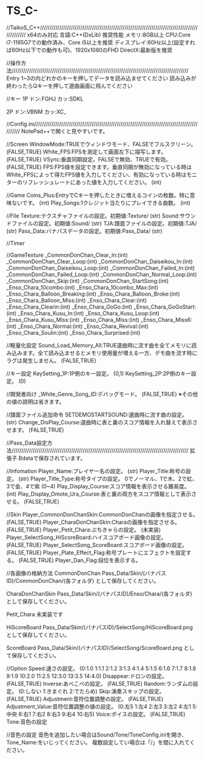 # TS_C-

//TaikoS_C++////////////////////////////////////////////////////////////////////////////////////////////
x64のみ対応
言語:C++(DxLib)
推奨性能
メモリ:8GB以上
CPU:Core i7-1165G7での動作済み、Core i5以上を推奨
ディスプレイ:60Hz以上(設定すれば60Hz以下での動作も可)、1920x1080のFHD
DirectX:最新版を推奨


//操作方法////////////////////////////////////////////////////////////////////////////////////////////
Entry
1~3の内どれかのキーを押してデータを読み込ませてください
読み込みが終わったらQキーを押して選曲画面に飛んでください

//キー
1P
ドン:FGHJ
カッ:SDKL

2P
ドン:VBNM
カッ:XC,.

//Config.ini////////////////////////////////////////////////////////////////////////////////////////////
NotePad++で開くと見やすいです。

//Screen
WindowMode:TRUEでウィンドウモード、FALSEでフルスクリーン。(FALSE,TRUE)
White_FPS:FPSを測定して画面左下に描写します。 (FALSE,TRUE)
VSync:垂直同期設定。FALSEで無効、TRUEで有効。 (FALSE,TRUE)
FPS:FPS値を設定できます。垂直同期が無効になっている時はWhite_FPSによって得たFPS値を入力してください、有効になっている時はモニターのリフレッシュレートにあった値を入力してください。 (int)

//Game
Coins_Plus:EntryでCキーを押したときに増えるコインの枚数。特に意味ないです。 (int)
Play_Songs:1クレジット当たりにプレイできる曲数。 (int)

//File
Texture:テクスチャファイルの設定。初期値:Texture/ (str)
Sound:サウンドファイルの設定。初期値:Sound/ (str)
TJA:譜面ファイルの設定。初期値:TJA/ (str)
Pass_Data:バナパスデータの設定。初期値:Pass_Data/ (str)

//Timer

//GameTexture
_CommonDonChan_Clear_In:(int)
_CommonDonChan_Clear_Loop:(int)
_CommonDonChan_Daiseikou_In:(int)
_CommonDonChan_Daiseikou_Loop:(int)
_CommonDonChan_Failed_In:(int)
_CommonDonChan_Failed_Loop:(int)
_CommonDonChan_Normal_Loop:(int)
_CommonDonChan_Skip:(int)
_CommonDonChan_StartSong:(int)
_Enso_Chara_10combo:(int)
_Enso_Chara_10combo_Max:(int)
_Enso_Chara_Balloon_Breaking:(int)
_Enso_Chara_Balloon_Broke:(int)
_Enso_Chara_Balloon_Miss:(int)
_Enso_Chara_Clear:(int)
_Enso_Chara_Clearin:(int)
_Enso_Chara_GoGo:(int)
_Enso_Chara_GoGoStart:(int)
_Enso_Chara_Kusu_In:(int)
_Enso_Chara_Kusu_Loop:(int)
_Enso_Chara_Kusu_Miss:(int)
_Enso_Chara_Miss:(int)
_Enso_Chara_Miss6:(int)
_Enso_Chara_Normal:(int)
_Enso_Chara_Revival:(int)
_Enso_Chara_Soulin:(int)
_Enso_Chara_Surprised:(int)

//軽量化設定
Sound_Load_Memory_All:TRUE選曲時に流す曲を全てメモリに読み込みます。全て読み込ませるとメモリ使用量が増える一方、デモ曲を流す時にラグは発生しません。 (FALSE,TRUE)

//キー設定
KeySetting_1P:1P側のキー設定。 (0,1)
KeySetting_2P:2P側のキー設定。 (0)

//開発者向け
_White_Genre_Song_ID:デバッグモード。 (FALSE,TRUE)
※その他の値の説明は省きます。


//譜面ファイル追加命令
SETDEMOSTARTSOUND:選曲時に流す曲の設定。 (str)
Change_DisPlay_Course:選曲時に表と裏のスコア情報を入れ替えて表示させます。 (FALSE,TRUE)


//Pass_Data設定方法////////////////////////////////////////////////////////////////////////////////////////////
拡張子.Bdataで保存されています。

//Infomation
Player_Name:プレイヤー名の設定。 (str)
Player_Title:称号の設定。 (str)
Player_Title_Type:称号タイプの設定。 0でノーマル、1で木、2で虹、3で金、4で紫 (0~4)
Play_Display_Course:スコア情報を表示させる難易度。 (int)
Play_Display_Omote_Ura_Course:表と裏の両方をスコア情報として表示させる。 (FALSE,TRUE)

//Skin
Player_CommonDonChanSkin:CommonDonChanの画像を指定させる。 (FALSE,TRUE)
Player_CharaDonChanSkin:Charaの画像を指定させる。 (FALSE,TRUE)
Player_Petit_Chara:ぷちきゃらの設定。 (未実装)
Player_SelectSong_HiScoreBoard:ハイスコアボード画像の設定。 (FALSE,TRUE)
Player_SelectSong_ScoreBoard:スコアボード画像の設定。 (FALSE,TRUE)
Player_Plate_Effect_Flag:称号プレートにエフェクトを設定する。 (FALSE,TRUE)
Player_Dan_Flag:段位を表示する。

//各画像の格納方法
CommonDonChan
Pass_Data/Skin/(バナパスID)/CommonDonChan/(各フォルダ)
として保存してください。

CharaDonChanSkin
Pass_Data/Skin/(バナパスID)/Enso/Chara/(各フォルダ)
として保存してください。

Petit_Chara
未実装です

HiScoreBoard
Pass_Data/Skin/(バナパスID)/SelectSong/HiScoreBoard.png
として保存してください。

ScoreBoard
Pass_Data/Skin/(バナパスID)/SelectSong/ScoreBoard.png
として保存してください。

//Option
Speed:速さの設定。 (0:1.0 1:1.1 2:1.2 3:1.3 4:1.4 5:1.5 6:1.6 7:1.7 8:1.8 9:1.9 10:2.0 11:2.5 12:3.0 13:3.5 14:4.0)
Disappear:ドロンの設定。 (FALSE,TRUE)
Inverse:あべこべの設定。 (FALSE,TRUE)
Random:ランダムの設定。 (0:しない 1:きまぐれ 2:でたらめ)
Skip:演奏スキップの設定。 (FALSE,TRUE)
Adjustment:音符位置調整の設定。 (FALSE,TRUE)
Adjustment_Value:音符位置調整の値の設定。 (0:左5 1:左4 2:左3 3:左2 4:左1 5:中央 6:右1 7:右2 8:右3 9:右4 10:右5)
Voice:ボイスの設定。 (FALSE,TRUE)
Tone:音色の設定

//音色の設定
音色を追加したい場合はSound/Tone/ToneConfig.iniを開き、
Tone_Name:をいじってください。
複数設定してい場合は「/」を間に入れてください。
